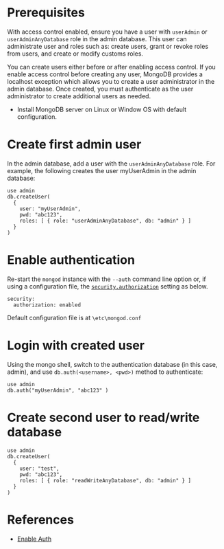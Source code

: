 # Prerequisites
With access control enabled, ensure you have a user with `userAdmin` or `userAdminAnyDatabase` role in the admin database. This user can administrate user and roles such as: create users, grant or revoke roles from users, and create or modify customs roles.

You can create users either before or after enabling access control. If you enable access control before creating any user, MongoDB provides a localhost exception which allows you to create a user administrator in the admin database. Once created, you must authenticate as the user administrator to create additional users as needed.
* Install MongoDB server on Linux or Window OS with default configuration. 

# Create first admin user
In the admin database, add a user with the `userAdminAnyDatabase` role. For example, the following creates the user myUserAdmin in the admin database:
```
use admin
db.createUser(
  {
    user: "myUserAdmin",
    pwd: "abc123",
    roles: [ { role: "userAdminAnyDatabase", db: "admin" } ]
  }
)
```

# Enable authentication
Re-start the `mongod` instance with the `--auth` command line option or, if using a configuration file, the [`security.authorization`](https://docs.mongodb.com/manual/reference/configuration-options/#security.authorization) setting as below.
```
security:
  authorization: enabled
```
Default configuration file is at `\etc\mongod.conf`

# Login with created user
Using the mongo shell, switch to the authentication database (in this case, admin), and use `db.auth(<username>, <pwd>)` method to authenticate:
```
use admin
db.auth("myUserAdmin", "abc123" )
```
# Create second user to read/write database
```
use admin
db.createUser(
  {
    user: "test",
    pwd: "abc123",
    roles: [ { role: "readWriteAnyDatabase", db: "admin" } ]
  }
)
```

# References
* [Enable Auth](https://docs.mongodb.com/manual/tutorial/enable-authentication/)
